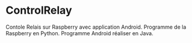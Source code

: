 # ControlRelay

Contole Relais sur Raspberry avec application Android.
Programme de la Raspberry en Python.
Programme Android réaliser en Java.
